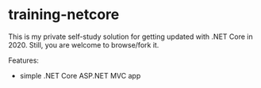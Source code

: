 # training-netcore

This is my private self-study solution for getting updated with .NET Core in 2020. Still, you are welcome to browse/fork it.

Features:
- simple .NET Core ASP.NET MVC app
